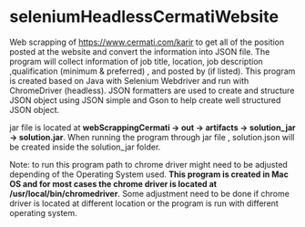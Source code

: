 # seleniumHeadlessCermatiWebsite

Web scrapping of https://www.cermati.com/karir to get all of the position 
posted at the website and convert the information into JSON file. The program
will collect information of job title, location, job description ,qualification
(minimum & preferred) , and posted by (if listed). This program is created
based on Java with Selenium Webdriver and run with ChromeDriver (headless).
JSON formatters are used to create and structure JSON object using JSON simple
and Gson to help create well structured JSON object.

jar file is located at **webScrappingCermati -> out -> artifacts -> solution_jar
-> solution.jar**. When running the program through jar file , solution.json
will be created inside the solution_jar folder.

Note:
to run this program path to chrome driver might need to be adjusted depending
of the Operating System used. **This program is created in Mac OS and for most
cases the chrome driver is located at /usr/local/bin/chromedriver**. Some
adjustment need to be done if chrome driver is located at different location
or the program is run with different operating system.